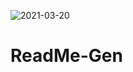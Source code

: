 ![2021-03-20](https://user-images.githubusercontent.com/78880738/111892191-6cf54a80-89b6-11eb-902d-96d909e4506f.png)
# ReadMe-Gen
